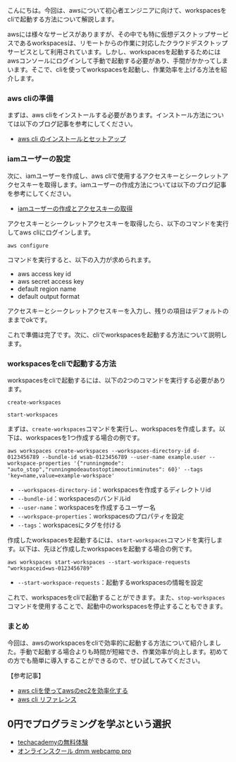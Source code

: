<!--
title:   【簡単】awsの作業をcliで効率化する - workspaces編
tags:    AWS,cli,workspaces,効率化
id:      03f4b50d075389f6c4c4
private: false
-->


こんにちは。今回は、awsについて初心者エンジニアに向けて、workspacesをcliで起動する方法について解説します。

awsには様々なサービスがありますが、その中でも特に仮想デスクトップサービスであるworkspacesは、リモートからの作業に対応したクラウドデスクトップサービスとして利用されています。しかし、workspacesを起動するためにはawsコンソールにログインして手動で起動する必要があり、手間がかかってしまいます。そこで、cliを使ってworkspacesを起動し、作業効率を上げる方法を紹介します。

### aws cliの準備

まずは、aws cliをインストールする必要があります。インストール方法については以下のブログ記事を参考にしてください。

- [aws cli のインストールとセットアップ](https://docs.aws.amazon.com/ja_jp/cli/latest/userguide/install-cliv2.html)

### iamユーザーの設定

次に、iamユーザーを作成し、aws cliで使用するアクセスキーとシークレットアクセスキーを取得します。iamユーザーの作成方法については以下のブログ記事を参考にしてください。

- [iamユーザーの作成とアクセスキーの取得](https://aws-blog.info/857/)

アクセスキーとシークレットアクセスキーを取得したら、以下のコマンドを実行してaws cliにログインします。

```
aws configure
```

コマンドを実行すると、以下の入力が求められます。

- aws access key id
- aws secret access key
- default region name
- default output format

アクセスキーとシークレットアクセスキーを入力し、残りの項目はデフォルトのままでokです。

これで準備は完了です。次に、cliでworkspacesを起動する方法について説明します。

### workspacesをcliで起動する方法

workspacesをcliで起動するには、以下の2つのコマンドを実行する必要があります。

```
create-workspaces
```

```
start-workspaces
```

まずは、`create-workspaces`コマンドを実行し、workspacesを作成します。以下は、workspacesを1つ作成する場合の例です。

```
aws workspaces create-workspaces --workspaces-directory-id d-0123456789 --bundle-id wsab-0123456789 --user-name example.user --workspace-properties '{"runningmode": "auto_stop","runningmodeautostoptimeoutinminutes": 60}' --tags 'key=name,value=example-workspace'
```

- `--workspaces-directory-id`：workspacesを作成するディレクトリid
- `--bundle-id`：workspacesのバンドルid
- `--user-name`：workspacesを作成するユーザー名
- `--workspace-properties`：workspacesのプロパティを設定
- `--tags`：workspacesにタグを付ける

作成したworkspacesを起動するには、`start-workspaces`コマンドを実行します。以下は、先ほど作成したworkspacesを起動する場合の例です。

```
aws workspaces start-workspaces --start-workspace-requests "workspaceid=ws-0123456789"
```

- `--start-workspace-requests`：起動するworkspacesの情報を設定

これで、workspacesをcliで起動することができます。また、`stop-workspaces`コマンドを使用することで、起動中のworkspacesを停止することもできます。

### まとめ

今回は、awsのworkspacesをcliで効率的に起動する方法について紹介しました。手動で起動する場合よりも時間が短縮でき、作業効率が向上します。初めての方でも簡単に導入することができるので、ぜひ試してみてください。

【参考記事】
- [aws cliを使ってawsのec2を効率化する](https://blog.takanakahiko.me/2020/02/07/aws-cli%e3%82%92%e4%bd%bf%e3%81%a3%e3%81%a6aws%e3%81%aeec2%e3%82%92%e5%8a%b9%e7%8e%87%e5%8c%96%e3%81%99%e3%82%8b/)
- [aws cli リファレンス](https://awscli.amazonaws.com/v2/documentation/api/latest/index.html)

## 0円でプログラミングを学ぶという選択
- [techacademyの無料体験](//af.moshimo.com/af/c/click?a_id=2612475&amp;p_id=1555&amp;pc_id=2816&amp;pl_id=22706&amp;url=https%3a%2f%2ftechacademy.jp%2fhtmlcss-trial%3futm_source%3dmoshimo%26utm_medium%3daffiliate%26utm_campaign%3dtextad)
- [オンラインスクール dmm webcamp pro](//af.moshimo.com/af/c/click?a_id=2612482&amp;p_id=1363&amp;pc_id=2297&amp;pl_id=39999&amp;guid=on)
